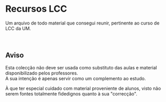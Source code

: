 # Recursos LCC
Um arquivo de todo material que consegui reunir, pertinente ao curso de LCC da UM.
<br><br><br>

## Aviso
Esta colecção não deve ser usada como substituto das aulas e material disponibilizado pelos professores.
<br>
A sua intenção é apenas servir como um complemento ao estudo.

À que ter especial cuidado com material proveniente de alunos, visto não serem fontes totalmente fidedignos quanto à sua "correcção".
